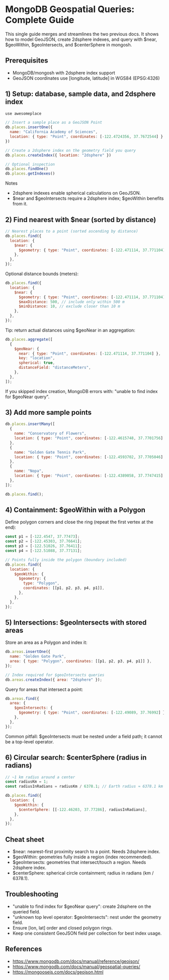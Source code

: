 # MongoDB Geospatial Queries: Complete Guide

This single guide merges and streamlines the two previous docs. It shows how to model GeoJSON, create 2dsphere indexes, and query with $near, $geoWithin, $geoIntersects, and $centerSphere in mongosh.

## Prerequisites

- MongoDB/mongosh with 2dsphere index support
- GeoJSON coordinates use [longitude, latitude] in WGS84 (EPSG:4326)

## 1) Setup: database, sample data, and 2dsphere index

```javascript
use awesomeplace

// Insert a sample place as a GeoJSON Point
db.places.insertOne({
  name: "California Academy of Sciences",
  location: { type: "Point", coordinates: [-122.4724356, 37.7672544] }
})

// Create a 2dsphere index on the geometry field you query
db.places.createIndex({ location: "2dsphere" })

// Optional inspection
db.places.findOne()
db.places.getIndexes()
```

Notes

- 2dsphere indexes enable spherical calculations on GeoJSON.
- $near and $geoIntersects require a 2dsphere index; $geoWithin benefits from it.

## 2) Find nearest with $near (sorted by distance)

```javascript
// Nearest places to a point (sorted ascending by distance)
db.places.find({
  location: {
    $near: {
      $geometry: { type: "Point", coordinates: [-122.471114, 37.771104] },
    },
  },
});
```

Optional distance bounds (meters):

```javascript
db.places.find({
  location: {
    $near: {
      $geometry: { type: "Point", coordinates: [-122.471114, 37.771104] },
      $maxDistance: 500, // include only within 500 m
      $minDistance: 10, // exclude closer than 10 m
    },
  },
});
```

Tip: return actual distances using $geoNear in an aggregation:

```javascript
db.places.aggregate([
  {
    $geoNear: {
      near: { type: "Point", coordinates: [-122.471114, 37.771104] },
      key: "location",
      spherical: true,
      distanceField: "distanceMeters",
    },
  },
]);
```

If you skipped index creation, MongoDB errors with: "unable to find index for $geoNear query".

## 3) Add more sample points

```javascript
db.places.insertMany([
  {
    name: "Conservatory of Flowers",
    location: { type: "Point", coordinates: [-122.4615748, 37.7701756] },
  },
  {
    name: "Golden Gate Tennis Park",
    location: { type: "Point", coordinates: [-122.4593702, 37.7705046] },
  },
  {
    name: "Nopa",
    location: { type: "Point", coordinates: [-122.4389058, 37.7747415] },
  },
]);

db.places.find();
```

## 4) Containment: $geoWithin with a Polygon

Define polygon corners and close the ring (repeat the first vertex at the end):

```javascript
const p1 = [-122.4547, 37.77473];
const p2 = [-122.45303, 37.76641];
const p3 = [-122.51026, 37.76411];
const p4 = [-122.51088, 37.77131];

// Points fully inside the polygon (boundary included)
db.places.find({
  location: {
    $geoWithin: {
      $geometry: {
        type: "Polygon",
        coordinates: [[p1, p2, p3, p4, p1]],
      },
    },
  },
});
```

## 5) Intersections: $geoIntersects with stored areas

Store an area as a Polygon and index it:

```javascript
db.areas.insertOne({
  name: "Golden Gate Park",
  area: { type: "Polygon", coordinates: [[p1, p2, p3, p4, p1]] },
});

// Index required for $geoIntersects queries
db.areas.createIndex({ area: "2dsphere" });
```

Query for areas that intersect a point:

```javascript
db.areas.find({
  area: {
    $geoIntersects: {
      $geometry: { type: "Point", coordinates: [-122.49089, 37.76992] },
    },
  },
});
```

Common pitfall: $geoIntersects must be nested under a field path; it cannot be a top-level operator.

## 6) Circular search: $centerSphere (radius in radians)

```javascript
// ~1 km radius around a center
const radiusKm = 1;
const radiusInRadians = radiusKm / 6378.1; // Earth radius ≈ 6378.1 km

db.places.find({
  location: {
    $geoWithin: {
      $centerSphere: [[-122.46203, 37.77286], radiusInRadians],
    },
  },
});
```

## Cheat sheet

- $near: nearest-first proximity search to a point. Needs 2dsphere index.
- $geoWithin: geometries fully inside a region (index recommended).
- $geoIntersects: geometries that intersect/touch a region. Needs 2dsphere index.
- $centerSphere: spherical circle containment; radius in radians (km / 6378.1).

## Troubleshooting

- "unable to find index for $geoNear query": create 2dsphere on the queried field.
- "unknown top level operator: $geoIntersects": nest under the geometry field.
- Ensure [lon, lat] order and closed polygon rings.
- Keep one consistent GeoJSON field per collection for best index usage.

## References

- https://www.mongodb.com/docs/manual/reference/geojson/
- https://www.mongodb.com/docs/manual/geospatial-queries/
- https://mongoosejs.com/docs/geojson.html
